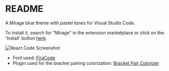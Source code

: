 # README
A Mirage blue theme with pastel tones for Visual Studio Code.

To install it, search for "Mirage" in the extension marketplace or click on the 'Install' button [here](https://marketplace.visualstudio.com/items?itemName=tristanremy.mirage#review-details).

![React Code Screenshot](https://github.com/tristanremy/mirage/raw/master/assets/react-screenshot.png?raw=true "React Code Screenshot")

- Font used: [FiraCode](https://github.com/tonsky/FiraCode)
- Plugin used for the bracket pairing colorization: [Bracket Pair Colorizer](https://marketplace.visualstudio.com/items?itemName=CoenraadS.bracket-pair-colorizer)
